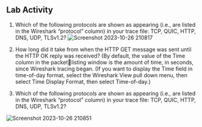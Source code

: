 ## Lab Activity
1. Which of the following protocols are shown as appearing (i.e., are listed in the Wireshark “protocol” column) in your trace file: TCP, QUIC, HTTP, DNS, UDP, TLSv1.2?
  ![Screenshot 2023-10-26 210817](https://github.com/ramzyizza/Computer-System-and-Networking-Lab/assets/89899122/1e80f56b-566c-43bd-a9d8-05949be84d3b)

2. How long did it take from when the HTTP GET message was sent until the HTTP OK reply was received? (By default, the value of the Time column in the packetlisting window is the amount of time, in seconds, since Wireshark tracing began. (If you want to display the Time field in time-of-day format, select the Wireshark View pull down menu, then select Time Display Format, then select Time-of-day.)

3.  Which of the following protocols are shown as appearing (i.e., are listed in the Wireshark “protocol” column) in your trace file: TCP, QUIC, HTTP, DNS, UDP, TLSv1.2?

  ![Screenshot 2023-10-26 210851](https://github.com/ramzyizza/Computer-System-and-Networking-Lab/assets/89899122/3d3d81fc-b2ac-4904-a648-d6c7d5c41bfb)
